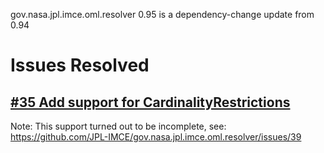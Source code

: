 gov.nasa.jpl.imce.oml.resolver 0.95 is a dependency-change update from 0.94
 
# Issues Resolved

## [#35 Add support for CardinalityRestrictions](https://github.com/JPL-IMCE/gov.nasa.jpl.imce.oml.resolver/issues/35)

Note: This support turned out to be incomplete, see: https://github.com/JPL-IMCE/gov.nasa.jpl.imce.oml.resolver/issues/39

